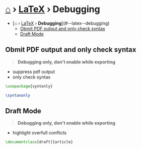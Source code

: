 # [⌂](../README.md) › [LaTeX](../README.md#latex) › **Debugging**

- [⌂ › [LaTeX](../README.md#latex) › **Debugging**](#--latex--debugging)
  - [Obmit PDF output and only check syntax](#obmit-pdf-output-and-only-check-syntax)
  - [Draft Mode](#draft-mode)

## Obmit PDF output and only check syntax

> **Debugging only, don't enable while exporting**

- suppress pdf output
- only check syntax

```latex
\usepackage{syntonly}
```

```latex
\syntaxonly
```

## Draft Mode

> **Debugging only, don't enable while exporting**

- highlight overfull conflicts

```latex
\documentclass[draft]{article}
```